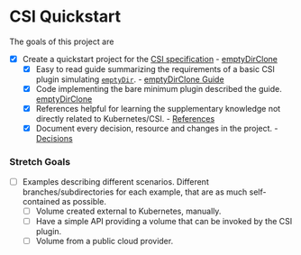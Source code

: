# CSI Quickstart

The goals of this project are

- [x] Create a quickstart project for the [CSI specification](https://github.com/container-storage-interface/spec/blob/master/spec.md) - [emptyDirClone](./emptyDirClone/)
    - [x] Easy to read guide summarizing the requirements of a basic CSI plugin simulating [`emptyDir`](https://kubernetes.io/docs/concepts/storage/volumes/#emptydir). - [emptyDirClone Guide](./emptyDirClone/)
    - [x] Code implementing the bare minimum plugin described the guide. [emptyDirClone](./emptyDirClone/)
    - [x] References helpful for learning the supplementary knowledge not directly related to Kubernetes/CSI. - [References](./emptyDirClone/README.md#readingreferences)
    - [x] Document every decision, resource and changes in the project. - [Decisions](./emptyDirClone/docs/decisions.md)

### Stretch Goals
- [ ] Examples describing different scenarios. Different branches/subdirectories for each example, that are as much self-contained as possible.
    - [ ] Volume created external to Kubernetes, manually.
    - [ ] Have a simple API providing a volume that can be invoked by the CSI plugin.
    - [ ] Volume from a public cloud provider.
